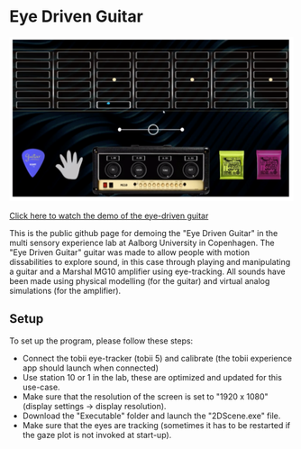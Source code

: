 # Eye Driven Guitar

<img src="image.png" width="600">

[Click here to watch the demo of the eye-driven guitar](https://www.youtube.com/watch?v=XFOOWVDlkvQ "Click here to watch the demo")

This is the public github page for demoing the "Eye Driven Guitar" in the multi sensory experience lab at Aalborg University in Copenhagen. The "Eye Driven Guitar" guitar was made to allow people with motion dissabilities to explore sound, in this case through playing and manipulating a guitar and a Marshal MG10 amplifier using eye-tracking. All sounds have been made using physical modelling (for the guitar) and virtual analog simulations (for the amplifier).

## Setup
To set up the program, please follow these steps:
- Connect the tobii eye-tracker (tobii 5) and calibrate (the tobii experience app should launch when connected)
- Use station 10 or 1 in the lab, these are optimized and updated for this use-case.
- Make sure that the resolution of the screen is set to "1920 x 1080" (display settings -> display resolution).
- Download the "Executable" folder and launch the "2DScene.exe" file.
- Make sure that the eyes are tracking (sometimes it has to be restarted if the gaze plot is not invoked at start-up).
